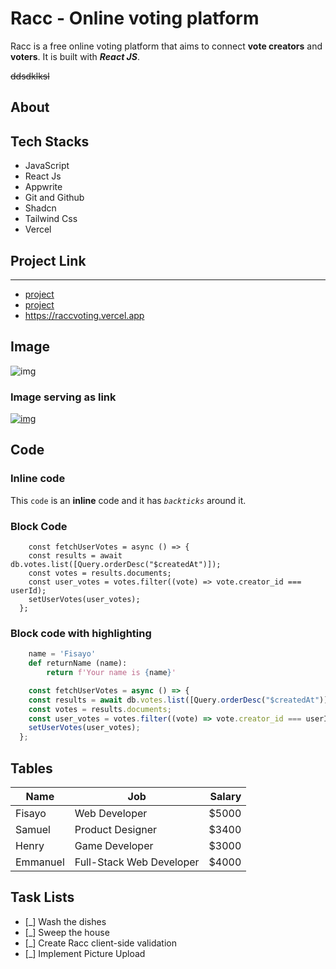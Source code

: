 # Racc - Online voting platform

Racc is a free online voting platform that aims to connect **vote creators** and **voters**. It is built with ***React JS***.

<!-- Strikethrough -->

~~ddsdklksl~~

## About

## Tech Stacks

- JavaScript
- React Js
- Appwrite
- Git and Github
- Shadcn
- Tailwind Css
- Vercel

## Project Link

-----------------------

- [project](https://raccvoting.vercel.app)
- [project](https://raccvoting.vercel.app "project")
- <https://raccvoting.vercel.app>

## Image

![img](https://jsmasterypro.com/img.png)

### Image serving as link

[![img](https://jsmasterypro.com/img.png)](https://jsmasterypro.com/img.png)

## Code

### Inline code

This `code` is an **inline** code and it has _`backticks`_ around it.

### Block Code

```
    const fetchUserVotes = async () => {
    const results = await db.votes.list([Query.orderDesc("$createdAt")]);
    const votes = results.documents;
    const user_votes = votes.filter((vote) => vote.creator_id === userId);
    setUserVotes(user_votes);
  };

```

### Block code with highlighting

```python
    name = 'Fisayo'
    def returnName (name):
        return f'Your name is {name}'
```
```javascript
    const fetchUserVotes = async () => {
    const results = await db.votes.list([Query.orderDesc("$createdAt")]);
    const votes = results.documents;
    const user_votes = votes.filter((vote) => vote.creator_id === userId);
    setUserVotes(user_votes);
  };
```

## Tables
 Name     | Job                      | Salary 
 -------- |---------------------     | ------:
 Fisayo   | Web Developer            | $5000  
 Samuel   | Product Designer         | $3400  
 Henry    | Game Developer           | $3000  
 Emmanuel | Full-Stack Web Developer | $4000  

## Task Lists
- [_] Wash the dishes
- [_] Sweep the house
- [_] Create Racc client-side validation
- [_] Implement Picture Upload

